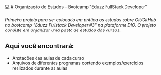 :computer: # Organização de Estudos - Bootcamp "Eduzz FullStack Developer"

###### *Primeiro projeto para ser colocado em prática os estudos sobre Git/GitHub no bootcamp "Eduzz Fullstack Developer #3" na plataforma DIO. O projeto consiste em organizar uma pasta de estudos dos cursos.*



## Aqui você encontrará:

* Anotações das aulas de cada curso
* Arquivos de diferentes programas contendo exemplos/exercícios realizados durante as aulas





